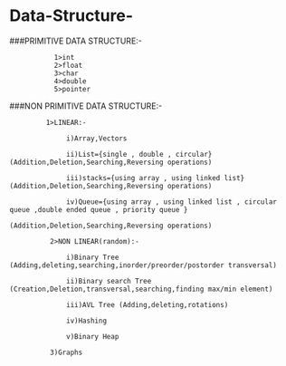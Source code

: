 # Data-Structure-

###PRIMITIVE DATA STRUCTURE:-
               
               1>int
               2>float
               3>char
               4>double
               5>pointer

###NON PRIMITIVE DATA STRUCTURE:-
             
             1>LINEAR:-
                 
                  i)Array,Vectors
                  
                  ii)List={single , double , circular}(Addition,Deletion,Searching,Reversing operations)
                  
                  iii)stacks={using array , using linked list}(Addition,Deletion,Searching,Reversing operations)
                  
                  iv)Queue={using array , using linked list , circular queue ,double ended queue , priority queue }
                                                                 (Addition,Deletion,Searching,Reversing operations)
              
              2>NON LINEAR(random):-
               
                  i)Binary Tree (Adding,deleting,searching,inorder/preorder/postorder transversal)
                  
                  ii)Binary search Tree (Creation,Deletion,transversal,searching,finding max/min element)
                  
                  iii)AVL Tree (Adding,deleting,rotations)
                  
                  iv)Hashing
                  
                  v)Binary Heap
                  
              3)Graphs
                  
                 
                
                  

